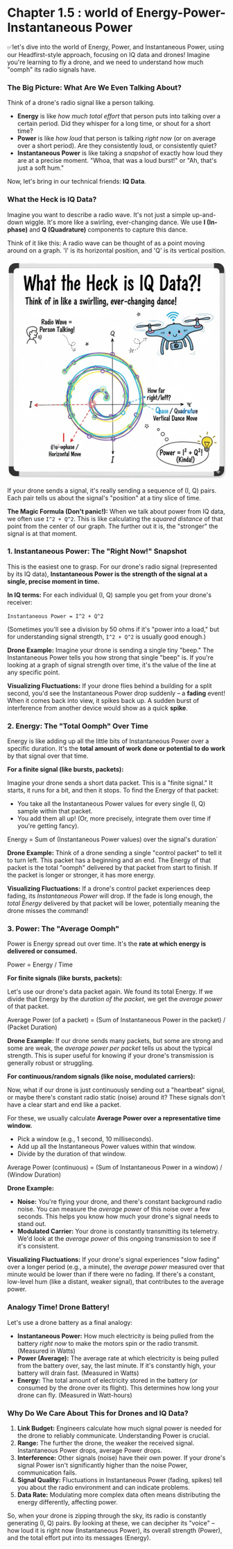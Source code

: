 # Chapter 1.5  : world of Energy-Power-Instantaneous Power

✅let's dive into the world of Energy, Power, and Instantaneous Power, using our Headfirst-style approach, focusing on IQ data and drones! Imagine you're learning to fly a drone, and we need to understand how much "oomph" its radio signals have.

### The Big Picture: What Are We Even Talking About?

Think of a drone's radio signal like a person talking.

*   **Energy** is like *how much total effort* that person puts into talking over a certain period. Did they whisper for a long time, or shout for a short time?
*   **Power** is like *how loud* that person is talking *right now* (or on average over a short period). Are they consistently loud, or consistently quiet?
*   **Instantaneous Power** is like taking a *snapshot* of exactly how loud they are at a precise moment. "Whoa, that was a loud burst!" or "Ah, that's just a soft hum."

Now, let's bring in our technical friends: **IQ Data**.

### What the Heck is IQ Data?

Imagine you want to describe a radio wave. It's not just a simple up-and-down wiggle. It's more like a swirling, ever-changing dance. We use **I (In-phase)** and **Q (Quadrature)** components to capture this dance.

Think of it like this: A radio wave can be thought of as a point moving around on a graph. 'I' is its horizontal position, and 'Q' is its vertical position. 

![alt text](<Generated Image September 06, 2025 - 8_33PM.jpeg>)

If your drone sends a signal, it's really sending a sequence of (I, Q) pairs. Each pair tells us about the signal's "position" at a tiny slice of time.

**The Magic Formula (Don't panic!):** When we talk about power from IQ data, we often use `I^2 + Q^2`. This is like calculating the *squared distance* of that point from the center of our graph. The further out it is, the "stronger" the signal is at that moment.

### 1. Instantaneous Power: The "Right Now!" Snapshot

This is the easiest one to grasp. For our drone's radio signal (represented by its IQ data), **Instantaneous Power is the strength of the signal at a single, precise moment in time.**

**In IQ terms:** For each individual (I, Q) sample you get from your drone's receiver:

`Instantaneous Power = I^2 + Q^2`

(Sometimes you'll see a division by 50 ohms if it's "power into a load," but for understanding signal strength, `I^2 + Q^2` is usually good enough.)

**Drone Example:** Imagine your drone is sending a single tiny "beep." The Instantaneous Power tells you how strong that single "beep" is. If you're looking at a graph of signal strength over time, it's the value of the line at any specific point.

**Visualizing Fluctuations:** If your drone flies behind a building for a split second, you'd see the Instantaneous Power drop suddenly – a **fading** event! When it comes back into view, it spikes back up. A sudden burst of interference from another device would show as a quick **spike**.

### 2. Energy: The "Total Oomph" Over Time

Energy is like adding up all the little bits of Instantaneous Power over a specific duration. It's the **total amount of work done or potential to do work** by that signal over that time.

**For a finite signal (like bursts, packets):**

Imagine your drone sends a short data packet. This is a "finite signal." It starts, it runs for a bit, and then it stops. To find the Energy of that packet:

*   You take all the Instantaneous Power values for every single (I, Q) sample within that packet.
*   You add them all up! (Or, more precisely, integrate them over time if you're getting fancy).

Energy = Sum of (Instantaneous Power values) over the signal's duration`

**Drone Example:** Think of a drone sending a single "control packet" to tell it to turn left. This packet has a beginning and an end. The Energy of that packet is the total "oomph" delivered by that packet from start to finish. If the packet is longer or stronger, it has more energy.

**Visualizing Fluctuations:** If a drone's control packet experiences deep fading, its *Instantaneous Power* will drop. If the fade is long enough, the *total Energy* delivered by that packet will be lower, potentially meaning the drone misses the command!

### 3. Power: The "Average Oomph"

Power is Energy spread out over time. It's the **rate at which energy is delivered or consumed.**

Power = Energy / Time

**For finite signals (like bursts, packets):**

Let's use our drone's data packet again. We found its total Energy. If we divide that Energy by the *duration of the packet*, we get the *average power* of that packet.

Average Power (of a packet) = (Sum of Instantaneous Power in the packet) / (Packet Duration)

**Drone Example:** If our drone sends many packets, but some are strong and some are weak, the *average power per packet* tells us about the typical strength. This is super useful for knowing if your drone's transmission is generally robust or struggling.

**For continuous/random signals (like noise, modulated carriers):**

Now, what if our drone is just continuously sending out a "heartbeat" signal, or maybe there's constant radio static (noise) around it? These signals don't have a clear start and end like a packet.

For these, we usually calculate **Average Power over a representative time window.**

*   Pick a window (e.g., 1 second, 10 milliseconds).
*   Add up all the Instantaneous Power values within that window.
*   Divide by the duration of that window.

Average Power (continuous) = (Sum of Instantaneous Power in a window) / (Window Duration)

**Drone Example:**

*   **Noise:** You're flying your drone, and there's constant background radio noise. You can measure the *average power* of this noise over a few seconds. This helps you know how much your drone's signal needs to stand out.
*   **Modulated Carrier:** Your drone is constantly transmitting its telemetry. We'd look at the *average power* of this ongoing transmission to see if it's consistent.

**Visualizing Fluctuations:** If your drone's signal experiences "slow fading" over a longer period (e.g., a minute), the *average power* measured over that minute would be lower than if there were no fading. If there's a constant, low-level hum (like a distant, weaker signal), that contributes to the average power.

### Analogy Time! Drone Battery!

Let's use a drone battery as a final analogy:

*   **Instantaneous Power:** How much electricity is being pulled from the battery *right now* to make the motors spin or the radio transmit. (Measured in Watts)
*   **Power (Average):** The average rate at which electricity is being pulled from the battery over, say, the last minute. If it's constantly high, your battery will drain fast. (Measured in Watts)
*   **Energy:** The total amount of electricity stored in the battery (or consumed by the drone over its flight). This determines how long your drone can fly. (Measured in Watt-hours)

### Why Do We Care About This for Drones and IQ Data?

1.  **Link Budget:** Engineers calculate how much signal power is needed for the drone to reliably communicate. Understanding Power is crucial.
2.  **Range:** The further the drone, the weaker the received signal. Instantaneous Power drops, average Power drops.
3.  **Interference:** Other signals (noise) have their own power. If your drone's signal Power isn't significantly higher than the noise Power, communication fails.
4.  **Signal Quality:** Fluctuations in Instantaneous Power (fading, spikes) tell you about the radio environment and can indicate problems.
5.  **Data Rate:** Modulating more complex data often means distributing the energy differently, affecting power.

So, when your drone is zipping through the sky, its radio is constantly generating (I, Q) pairs. By looking at these, we can decipher its "voice" – how loud it is right now (Instantaneous Power), its overall strength (Power), and the total effort put into its messages (Energy).